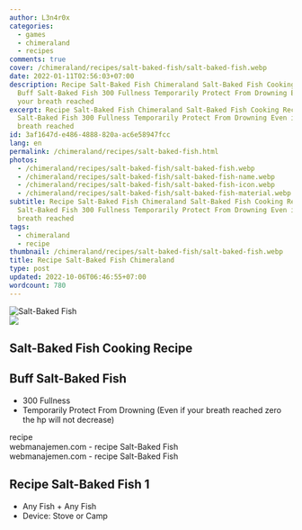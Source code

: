 ```yaml
---
author: L3n4r0x
categories:
  - games
  - chimeraland
  - recipes
comments: true
cover: /chimeraland/recipes/salt-baked-fish/salt-baked-fish.webp
date: 2022-01-11T02:56:03+07:00
description: Recipe Salt-Baked Fish Chimeraland Salt-Baked Fish Cooking Recipe
  Buff Salt-Baked Fish 300 Fullness Temporarily Protect From Drowning Even if
  your breath reached
excerpt: Recipe Salt-Baked Fish Chimeraland Salt-Baked Fish Cooking Recipe Buff
  Salt-Baked Fish 300 Fullness Temporarily Protect From Drowning Even if your
  breath reached
id: 3af1647d-e486-4888-820a-ac6e58947fcc
lang: en
permalink: /chimeraland/recipes/salt-baked-fish.html
photos:
  - /chimeraland/recipes/salt-baked-fish/salt-baked-fish.webp
  - /chimeraland/recipes/salt-baked-fish/salt-baked-fish-name.webp
  - /chimeraland/recipes/salt-baked-fish/salt-baked-fish-icon.webp
  - /chimeraland/recipes/salt-baked-fish/salt-baked-fish-material.webp
subtitle: Recipe Salt-Baked Fish Chimeraland Salt-Baked Fish Cooking Recipe Buff
  Salt-Baked Fish 300 Fullness Temporarily Protect From Drowning Even if your
  breath reached
tags:
  - chimeraland
  - recipe
thumbnail: /chimeraland/recipes/salt-baked-fish/salt-baked-fish.webp
title: Recipe Salt-Baked Fish Chimeraland
type: post
updated: 2022-10-06T06:46:55+07:00
wordcount: 780
---
```


<link
  rel="stylesheet"
  href="https://rawcdn.githack.com/dimaslanjaka/Web-Manajemen/870a349/css/bootstrap-5-3-0-alpha3-wrapper.css"
/>
<section id="bootstrap-wrapper">
  <div data-bs-theme="dark">
    <div class="card mb-2">
      <div class="card-body">
        <div class="row g-0">
          <div class="col-sm-4 position-relative mb-2">
            <img
              src="https://www.webmanajemen.com/chimeraland/recipes/salt-baked-fish/salt-baked-fish-material.webp"
              class="card-img fit-cover w-100 h-100"
              alt="Salt-Baked Fish"
              data-fancybox="true"
            />
          </div>
          <div class="col-sm-8 mb-2">
            <div class="card-body">
              <div class="d-flex flex-row align-items-center mb-3">
                <img
                  class="d-inline-block me-2"
                  src="https://www.webmanajemen.com/chimeraland/recipes/salt-baked-fish/salt-baked-fish-icon.webp"
                  width="auto"
                  height="auto"
                  style="vertical-align: middle"
                />
                <h2 class="fs-5">Salt-Baked Fish Cooking Recipe</h2>
              </div>
              <h2 class="card-title fs-5">Buff Salt-Baked Fish</h2>
              <div class="card-text">
                <ul>
                  <li>300 Fullness</li>
                  <li>
                    Temporarily Protect From Drowning (Even if your breath
                    reached zero the hp will not decrease)
                  </li>
                </ul>
              </div>
              <span class="badge rounded-pill">recipe</span>
            </div>
            <div class="card-footer text-end text-muted mt-auto">
              webmanajemen.com - recipe Salt-Baked Fish
            </div>
          </div>
        </div>
      </div>
      <div class="card-footer text-end text-muted">
        webmanajemen.com - recipe Salt-Baked Fish
      </div>
    </div>
    <div class="row mb-2">
      <div class="col-12 col-lg-6 recipe-item mb-2">
        <div class="card">
          <div class="card-body">
            <h2 class="card-title fs-5">Recipe Salt-Baked Fish 1</h2>
            <div class="card-text">
              <ul>
                <li>Any Fish<span> + </span>Any Fish</li>
                <li>Device: Stove or Camp</li>
              </ul>
            </div>
          </div>
        </div>
      </div>
    </div>
  </div>
</section>